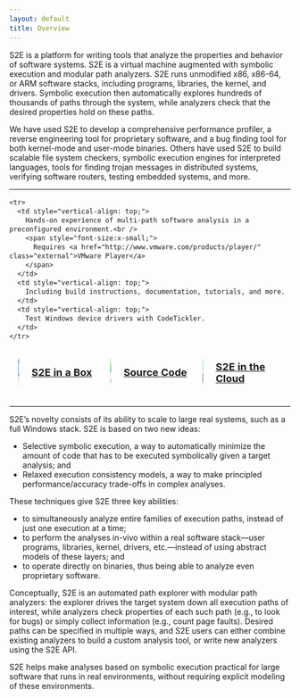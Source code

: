 ```yaml
---
layout: default
title: Overview
---
```


S2E is a platform for writing tools that analyze the properties and
behavior of software systems. S2E is a virtual machine augmented
with symbolic execution and modular path analyzers. S2E runs
unmodified x86, x86-64, or ARM software stacks, including programs,
libraries, the kernel, and drivers. Symbolic execution then
automatically explores hundreds of thousands of paths through the
system, while analyzers check that the desired properties hold on
these paths.

We have used S2E to develop a
comprehensive performance profiler, a reverse engineering tool for
proprietary software, and a bug finding tool for both kernel-mode
and user-mode binaries. Others have used S2E to build scalable
file system checkers, symbolic execution engines for interpreted languages,
tools for finding trojan messages in distributed systems, verifying
software routers, testing embedded systems, and more.

<hr/>

<table style="border-collapse:separate; border-spacing: 0.7em 0.7em;border:0px;;">
    <tr>
      <td rowspan="2"><img src="/images/vm.png" height="64"/></td>
      <td width="30%">
        <span style="font-size:large;font-weight:bold;">
          <a href="https://s3.amazonaws.com/s2e-demo-vm/s2e-demo-vmware.tar.bz2" class="external">
          S2E in a Box
          </a>
        </span>
      </td>
      <td rowspan="2"><img src="/images/dl.png" height="64"/></td>
      <td width="30%">
        <span style="font-size:large;font-weight:bold;">
          <a href="https://github.com/dslab-epfl/s2e/archive/stable-1.3.zip" class="external">
            Source Code
          </a>
        </span>
      </td>
      <td rowspan="2"><img src="/images/ddt.png" height="64"/></td>
      <td width="30%">
        <span style="font-size:large;font-weight:bold;">
          <a href="http://codetickler.org" class="external" target="_blank">
            S2E in the Cloud
          </a>
        </span>
      </td>
    </tr>

    <tr>
      <td style="vertical-align: top;">
        Hands-on experience of multi-path software analysis in a preconfigured environment.<br />
        <span style="font-size:x-small;">
          Requires <a href="http://www.vmware.com/products/player/" class="external">VMware Player</a>
        </span>
      </td>
      <td style="vertical-align: top;">
        Including build instructions, documentation, tutorials, and more.
      </td>
      <td style="vertical-align: top;">
        Test Windows device drivers with CodeTickler.
      </td>
    </tr>
</table>


<hr/>

S2E’s novelty consists of its ability to scale to large real
systems, such as a full Windows stack. S2E is based on two new ideas:

  *  Selective symbolic execution, a way to automatically minimize the amount of code that has to be executed symbolically given a target analysis; and
  *  Relaxed execution consistency models, a way to make principled performance/accuracy trade-offs in complex analyses.

These techniques give S2E three key abilities:

  *  to simultaneously analyze entire families of execution paths, instead of just one execution at a time;
  *  to perform the analyses in-vivo within a real software stack—user programs, libraries, kernel, drivers, etc.—instead of using abstract models of these layers; and
  *  to operate directly on binaries, thus being able to analyze even proprietary software.

Conceptually, S2E is an automated path explorer with modular path
analyzers: the explorer drives the target system down all execution
paths of interest, while analyzers check properties of each such
path (e.g., to look for bugs) or simply collect information (e.g.,
count page faults). Desired paths can be specified in multiple ways,
and S2E users can either combine existing analyzers to build a
custom analysis tool, or write new analyzers using the S2E API.

S2E helps make analyses based on symbolic execution practical for
large software that runs in real environments, without requiring
explicit modeling of these environments.
